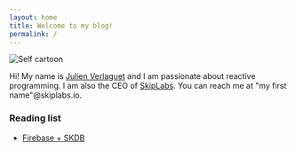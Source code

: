 ```yaml
---
layout: home
title: Welcome to my blog!
permalink: /
---
```


![Self cartoon](./img/selfcartoon.jpg)

Hi! My name is [Julien
Verlaguet](https://www.linkedin.com/in/julien-verlaguet-b5710a20/) and
I am passionate about reactive programming. I am also the CEO of
[SkipLabs](https://skiplabs.io/). You can reach me at "my first
name"@skiplabs.io.

### Reading list
- [Firebase + SKDB](./reactive_programming/2024-02-14-firebase.html)

